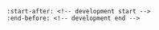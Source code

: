 ```{include} ../../projects/unipi-control-os/README.md
:start-after: <!-- development start -->
:end-before: <!-- development end -->
```
